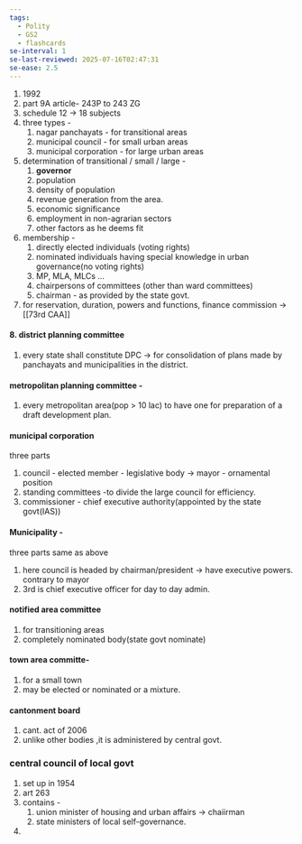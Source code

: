 ```yaml
---
tags:
  - Polity
  - GS2
  - flashcards
se-interval: 1
se-last-reviewed: 2025-07-16T02:47:31
se-ease: 2.5
---
```

1. 1992
2. part 9A  article- 243P to 243 ZG
3. schedule 12 -> 18 subjects
4. three types - 
	1. nagar panchayats - for transitional areas
	2. municipal council - for small urban areas
	3. municipal corporation  - for large urban areas
5. determination of transitional / small / large - 
	1. **governor**
	2. population
	3. density of population
	4. revenue generation from the area.
	5. economic significance
	6. employment in non-agrarian sectors
	7. other factors as he deems fit
6. membership - 
	1. directly elected individuals (voting rights)
	2. nominated individuals having special knowledge in urban governance(no voting rights)
	3. MP, MLA, MLCs ...
	4. chairpersons of committees (other than ward committees)
	5. chairman - as provided by the state govt.
7. for reservation, duration, powers and functions, finance commission -> [[73rd CAA]]
#### 8. district planning committee
1. every state shall constitute DPC -> for consolidation of plans made by panchayats and municipalities in the district.
#### metropolitan planning committee - 
1. every metropolitan area(pop > 10 lac) to have one for preparation of a draft development plan.
#### municipal corporation 
three parts 
1. council  - elected member - legislative body -> mayor - ornamental position
2. standing committees  -to divide the large council for efficiency.
3. commissioner - chief executive authority(appointed by the state govt(IAS))
#### Municipality - 
three parts same as above 
1. here council is headed by chairman/president -> have executive powers. contrary to mayor
2. 3rd is chief executive officer for day to day admin.
#### notified area committee
1. for transitioning areas
2. completely nominated body(state govt nominate)
#### town area committe- 
1. for a small town
2. may be elected or nominated or a mixture.
#### cantonment board
1. cant. act of 2006
2. unlike other bodies ,it is administered by central govt.
### central council of local govt
1. set up in 1954
2. art 263
3. contains - 
	1. union minister of housing and urban affairs -> chaiirman
	2. state ministers of local self-governance.
4. 